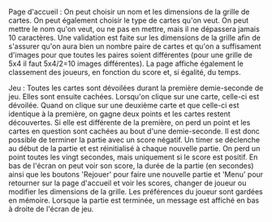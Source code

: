
Page d'accueil :
On peut choisir un nom et les dimensions de la grille de cartes. On peut également choisir le type de cartes qu'on veut.
On peut mettre le nom qu'on veut, ou ne pas en mettre, mais il ne dépassera jamais 10 caractères. Une validation est faite sur les dimensions de la grille afin de s'assurer qu'on aura bien un nombre paire de cartes et qu'on a suffisament d'images pour que toutes les paires soient différentes (pour une grille de 5x4 il faut 5x4/2=10 images différentes).
La page affiche également le classement des joueurs, en fonction du score et, si égalité, du temps.

Jeu :
Toutes les cartes sont dévoilées durant la première demie-seconde de jeu. Elles sont ensuite cachées.
Lorsqu'on clique sur une carte, celle-ci est dévoilée. Quand on clique sur une deuxième carte et que celle-ci est identique à la première, on gagne deux points et les cartes restent découvertes. Si elle est différente de la première, on perd un point et les cartes en question sont cachées au bout d'une demie-seconde. Il est donc possible de terminer la partie avec un score négatif.
Un timer se déclenche au début de la partie et est réinitialisé à chaque nouvelle partie. On perd un point toutes les vingt secondes, mais uniquement si le score est positif.
En bas de l'écran on peut voir son score, la durée de la partie (en secondes) ainsi que les boutons 'Rejouer' pour faire une nouvelle partie et 'Menu' pour retourner sur la page d'accueil et voir les scores, changer de joueur ou modifier les dimensions de la grille. Les préférences du joueur sont gardées en mémoire.
Lorsque la partie est terminée, un message est affiché en bas à droite de l'écran de jeu.